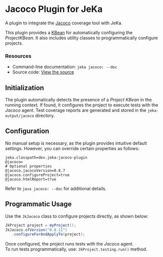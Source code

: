 # Jacoco Plugin for JeKa

A plugin to integrate the [Jacoco](https://www.eclemma.org/jacoco) coverage tool with JeKa.

This plugin provides a [KBean](src/dev/jeka/plugins/jacoco/JacocoKBean.java) for automatically configuring the *ProjectKBean*.
It also includes utility classes to programmatically configure projects.

### Resources

- Command-line documentation: `jeka jacoco: --doc`
- Source code: [View the source](src/dev/jeka/plugins/jacoco/JacocoKBean.java)

## Initialization

The plugin automatically detects the presence of a *Project KBean* in the running context.
If found, it configures the project to execute tests with the *Jacoco* agent.
Test coverage reports are generated and stored in the `jeka-output/jacoco` directory.

## Configuration

No manual setup is necessary, as the plugin provides intuitive default settings.
However, you can override certain properties as follows:

```properties
jeka.classpath=dev.jeka:jacoco-plugin
@jacoco=
# Optional properties
@jacoco.jacocoVersion=0.8.7
@jacoco.configureProject=true
@jacoco.htmlReport=true
```

Refer to `java jacoco: --doc` for additional details.

## Programmatic Usage

Use the `JkJacoco` class to configure projects directly, as shown below:

```java
JkProject project = myProject();
JkJacoco.ofVersion("0.8.11")
   .configureForAndApplyTo(project);
```

Once configured, the project runs tests with the *Jacoco* agent.  
To run tests programmatically, use: `JkProject.testing.run()` method.